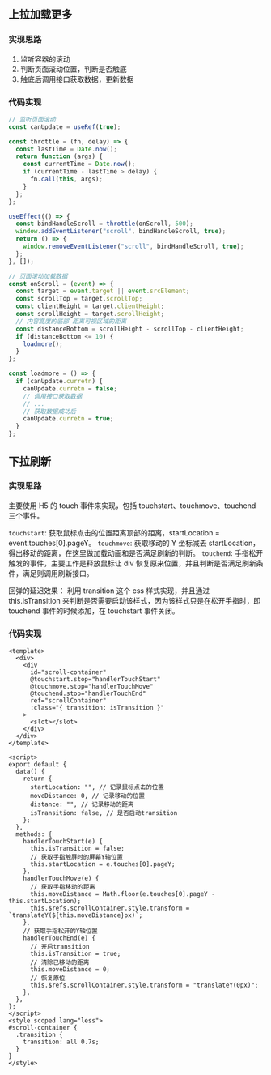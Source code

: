 ## 上拉加载更多

### 实现思路

1. 监听容器的滚动
2. 判断页面滚动位置，判断是否触底
3. 触底后调用接口获取数据，更新数据

### 代码实现

```javascript
// 监听页面滚动
const canUpdate = useRef(true);

const throttle = (fn, delay) => {
  const lastTime = Date.now();
  return function (args) {
    const currentTime = Date.now();
    if (currentTime - lastTime > delay) {
      fn.call(this, args);
    }
  };
};

useEffect(() => {
  const bindHandleScroll = throttle(onScroll, 500);
  window.addEventListener("scroll", bindHandleScroll, true);
  return () => {
    window.removeEventListener("scroll", bindHandleScroll, true);
  };
}, []);

// 页面滚动加载数据
const onScroll = (event) => {
  const target = event.target || event.srcElement;
  const scrollTop = target.scrollTop;
  const clientHeight = target.clientHeight;
  const scrollHeight = target.scrollHeight;
  // 内容高度的底部 距离可视区域的距离
  const distanceBottom = scrollHeight - scrollTop - clientHeight;
  if (distanceBottom <= 10) {
    loadmore();
  }
};

const loadmore = () => {
  if (canUpdate.curretn) {
    canUpdate.curretn = false;
    // 调用接口获取数据
    // ...
    // 获取数据成功后
    canUpdate.curretn = true;
  }
};
```

## 下拉刷新

### 实现思路

主要使用 H5 的 touch 事件来实现，包括 touchstart、touchmove、touchend 三个事件。

`touchstart`: 获取鼠标点击的位置距离顶部的距离，startLocation = event.touches[0].pageY。
`touchmove`: 获取移动的 Y 坐标减去 startLocation，得出移动的距离，在这里做加载动画和是否满足刷新的判断。
`touchend`: 手指松开触发的事件，主要工作是释放鼠标让 div 恢复原来位置，并且判断是否满足刷新条件，满足则调用刷新接口。

回弹的延迟效果：
利用 transition 这个 css 样式实现，并且通过 this.isTransition 来判断是否需要启动该样式，因为该样式只是在松开手指时，即 touchend 事件的时候添加，在 touchstart 事件关闭。

### 代码实现

```vue
<template>
  <div>
    <div
      id="scroll-container"
      @touchstart.stop="handlerTouchStart"
      @touchmove.stop="handlerTouchMove"
      @touchend.stop="handlerTouchEnd"
      ref="scrollContainer"
      :class="{ transition: isTransition }"
    >
      <slot></slot>
    </div>
  </div>
</template>

<script>
export default {
  data() {
    return {
      startLocation: "", // 记录鼠标点击的位置
      moveDistance: 0, // 记录移动的位置
      distance: "", // 记录移动的距离
      isTransition: false, // 是否启动transition
    };
  },
  methods: {
    handlerTouchStart(e) {
      this.isTransition = false;
      // 获取手指触屏时的屏幕Y轴位置
      this.startLocation = e.touches[0].pageY;
    },
    handlerTouchMove(e) {
      // 获取手指移动的距离
      this.moveDistance = Math.floor(e.touches[0].pageY - this.startLocation);
      this.$refs.scrollContainer.style.transform = `translateY(${this.moveDistance}px)`;
    },
    // 获取手指松开的Y轴位置
    handlerTouchEnd(e) {
      // 开启transition
      this.isTransition = true;
      // 清除已移动的距离
      this.moveDistance = 0;
      // 恢复原位
      this.$refs.scrollContainer.style.transform = "translateY(0px)";
    },
  },
};
</script>
<style scoped lang="less">
#scroll-container {
  .transition {
    transition: all 0.7s;
  }
}
</style>
```
